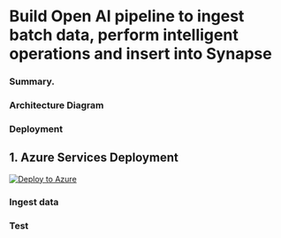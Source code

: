 # Build Open AI pipeline to ingest batch data, perform intelligent operations and insert into Synapse
### Summary.

### Architecture Diagram

### Deployment

## 1. Azure Services Deployment
[![Deploy to Azure](https://aka.ms/deploytoazurebutton)](https://portal.azure.com/#create/Microsoft.Template/uri/https%3A%2F%2Fraw.githubusercontent.com%2Fmicrosoft%2FOpenAIWorkshop%2Fnicole-dev%2Fscenarios%2Fopenai_batch_pipeline%2Fdeploy%2Fazuredeploy.json)
### Ingest data

### Test

